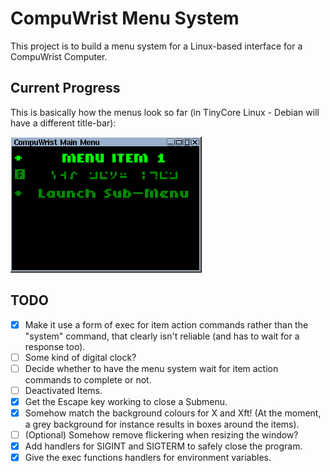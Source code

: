 # CompuWrist Menu System
This project is to build a menu system for a Linux-based interface for a CompuWrist Computer.

## Current Progress
This is basically how the menus look so far (in TinyCore Linux - Debian will have a different title-bar):

![TinyCore Screenshot](ss_tc.png)

## TODO
- [X] Make it use a form of exec for item action commands rather than the "system" command, that clearly isn't reliable (and has to wait for a response too).
- [ ] Some kind of digital clock?
- [ ] Decide whether to have the menu system wait for item action commands to complete or not.
- [ ] Deactivated Items.
- [X] Get the Escape key working to close a Submenu.
- [X] Somehow match the background colours for X and Xft!  (At the moment, a grey background for instance results in boxes around the items).
- [ ] \(Optional) Somehow remove flickering when resizing the window?
- [X] Add handlers for SIGINT and SIGTERM to safely close the program.
- [X] Give the exec functions handlers for environment variables.
